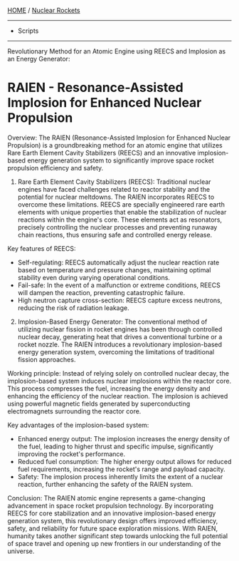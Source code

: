[HOME](/README.md) / [Nuclear Rockets](/assets/docs/nuclear/knowledges/nuclear-rockets/readme.md)  

--------------------

  - Scripts

--------------------


Revolutionary Method for an Atomic Engine using REECS and Implosion as an Energy Generator:

# RAIEN - Resonance-Assisted Implosion for Enhanced Nuclear Propulsion

Overview:
The RAIEN (Resonance-Assisted Implosion for Enhanced Nuclear Propulsion) is a groundbreaking method for an atomic engine that utilizes Rare Earth Element Cavity Stabilizers (REECS) and an innovative implosion-based energy generation system to significantly improve space rocket propulsion efficiency and safety.

1. Rare Earth Element Cavity Stabilizers (REECS):
Traditional nuclear engines have faced challenges related to reactor stability and the potential for nuclear meltdowns. The RAIEN incorporates REECS to overcome these limitations. REECS are specially engineered rare earth elements with unique properties that enable the stabilization of nuclear reactions within the engine's core. These elements act as resonators, precisely controlling the nuclear processes and preventing runaway chain reactions, thus ensuring safe and controlled energy release.

Key features of REECS:
- Self-regulating: REECS automatically adjust the nuclear reaction rate based on temperature and pressure changes, maintaining optimal stability even during varying operational conditions.
- Fail-safe: In the event of a malfunction or extreme conditions, REECS will dampen the reaction, preventing catastrophic failure.
- High neutron capture cross-section: REECS capture excess neutrons, reducing the risk of radiation leakage.

2. Implosion-Based Energy Generator:
The conventional method of utilizing nuclear fission in rocket engines has been through controlled nuclear decay, generating heat that drives a conventional turbine or a rocket nozzle. The RAIEN introduces a revolutionary implosion-based energy generation system, overcoming the limitations of traditional fission approaches.

Working principle:
Instead of relying solely on controlled nuclear decay, the implosion-based system induces nuclear implosions within the reactor core. This process compresses the fuel, increasing the energy density and enhancing the efficiency of the nuclear reaction. The implosion is achieved using powerful magnetic fields generated by superconducting electromagnets surrounding the reactor core.

Key advantages of the implosion-based system:
- Enhanced energy output: The implosion increases the energy density of the fuel, leading to higher thrust and specific impulse, significantly improving the rocket's performance.
- Reduced fuel consumption: The higher energy output allows for reduced fuel requirements, increasing the rocket's range and payload capacity.
- Safety: The implosion process inherently limits the extent of a nuclear reaction, further enhancing the safety of the RAIEN system.

Conclusion:
The RAIEN atomic engine represents a game-changing advancement in space rocket propulsion technology. By incorporating REECS for core stabilization and an innovative implosion-based energy generation system, this revolutionary design offers improved efficiency, safety, and reliability for future space exploration missions. With RAIEN, humanity takes another significant step towards unlocking the full potential of space travel and opening up new frontiers in our understanding of the universe.
